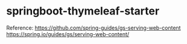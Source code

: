 # springboot-thymeleaf-starter

Reference: 
https://github.com/spring-guides/gs-serving-web-content
https://spring.io/guides/gs/serving-web-content/

